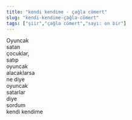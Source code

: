 ```yaml
---
title: "kendi kendime - çağla cömert"
slug: "kendi-kendime-çağla-cömert"
tags: ["şiir","çağla cömert","sayı: on bir"]
---
```


Oyuncak  
satan  
çocuklar,  
satıp  
oyuncak  
alacaklarsa  
ne diye  
oyuncak  
satarlar  
diye  
sordum  
kendi kendime

